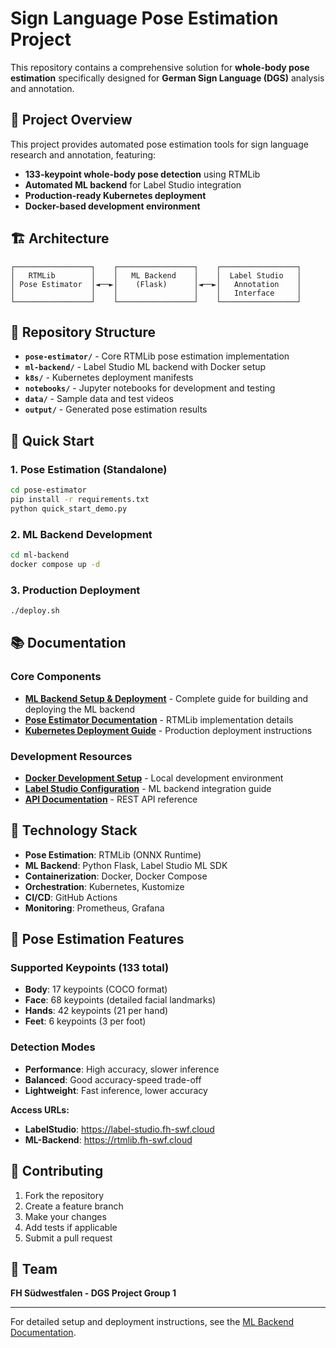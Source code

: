 # Sign Language Pose Estimation Project

This repository contains a comprehensive solution for **whole-body pose estimation** specifically designed for **German Sign Language (DGS)** analysis and annotation.

## 🎯 **Project Overview**

This project provides automated pose estimation tools for sign language research and annotation, featuring:

- **133-keypoint whole-body pose detection** using RTMLib
- **Automated ML backend** for Label Studio integration
- **Production-ready Kubernetes deployment**
- **Docker-based development environment**

## 🏗️ **Architecture**

```
┌─────────────────┐    ┌─────────────────┐    ┌─────────────────┐
│   RTMLib        │    │   ML Backend    │    │  Label Studio   │
│ Pose Estimator  │◄──►│    (Flask)      │◄──►│   Annotation    │
│                 │    │                 │    │   Interface     │
└─────────────────┘    └─────────────────┘    └─────────────────┘
```

## 📁 **Repository Structure**

- **`pose-estimator/`** - Core RTMLib pose estimation implementation
- **`ml-backend/`** - Label Studio ML backend with Docker setup
- **`k8s/`** - Kubernetes deployment manifests  
- **`notebooks/`** - Jupyter notebooks for development and testing
- **`data/`** - Sample data and test videos
- **`output/`** - Generated pose estimation results

## 🚀 **Quick Start**

### **1. Pose Estimation (Standalone)**

```bash
cd pose-estimator
pip install -r requirements.txt
python quick_start_demo.py
```

### **2. ML Backend Development**

```bash
cd ml-backend
docker compose up -d
```

### **3. Production Deployment**

```bash
./deploy.sh
```

## 📚 **Documentation**

### **Core Components**
- **[ML Backend Setup & Deployment](ml-backend/README.md)** - Complete guide for building and deploying the ML backend
- **[Pose Estimator Documentation](pose-estimator/README.md)** - RTMLib implementation details
- **[Kubernetes Deployment Guide](KUBERNETES.md)** - Production deployment instructions

### **Development Resources**
- **[Docker Development Setup](ml-backend/README.md#development-setup)** - Local development environment
- **[Label Studio Configuration](ml-backend/README.md#label-studio-integration)** - ML backend integration guide
- **[API Documentation](ml-backend/README.md#api-endpoints)** - REST API reference

## 🔧 **Technology Stack**

- **Pose Estimation**: RTMLib (ONNX Runtime)
- **ML Backend**: Python Flask, Label Studio ML SDK
- **Containerization**: Docker, Docker Compose
- **Orchestration**: Kubernetes, Kustomize
- **CI/CD**: GitHub Actions
- **Monitoring**: Prometheus, Grafana

## 🎥 **Pose Estimation Features**

### **Supported Keypoints (133 total)**
- **Body**: 17 keypoints (COCO format)
- **Face**: 68 keypoints (detailed facial landmarks)
- **Hands**: 42 keypoints (21 per hand)
- **Feet**: 6 keypoints (3 per foot)

### **Detection Modes**
- **Performance**: High accuracy, slower inference
- **Balanced**: Good accuracy-speed trade-off
- **Lightweight**: Fast inference, lower accuracy

**Access URLs:**
- **LabelStudio**: https://label-studio.fh-swf.cloud
- **ML-Backend**: https://rtmlib.fh-swf.cloud

## 🤝 **Contributing**

1. Fork the repository
2. Create a feature branch
3. Make your changes
4. Add tests if applicable
5. Submit a pull request

## 👥 **Team**

**FH Südwestfalen - DGS Project Group 1**

---

For detailed setup and deployment instructions, see the [ML Backend Documentation](ml-backend/README.md).
